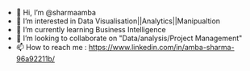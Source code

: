 - 👋 Hi, I’m @sharmaamba
- 👀 I’m interested in Data Visualisation||Analytics||Manipualtion
- 🌱 I’m currently learning Business Intelligence
- 💞️ I’m looking to collaborate on "Data/analysis/Project Management"
- 📫 How to reach me : https://www.linkedin.com/in/amba-sharma-96a92211b/

<!---
sharmaamba/sharmaamba is a ✨ special ✨ repository because its `README.md` (this file) appears on your GitHub profile.
You can click the Preview link to take a look at your changes.
--->
